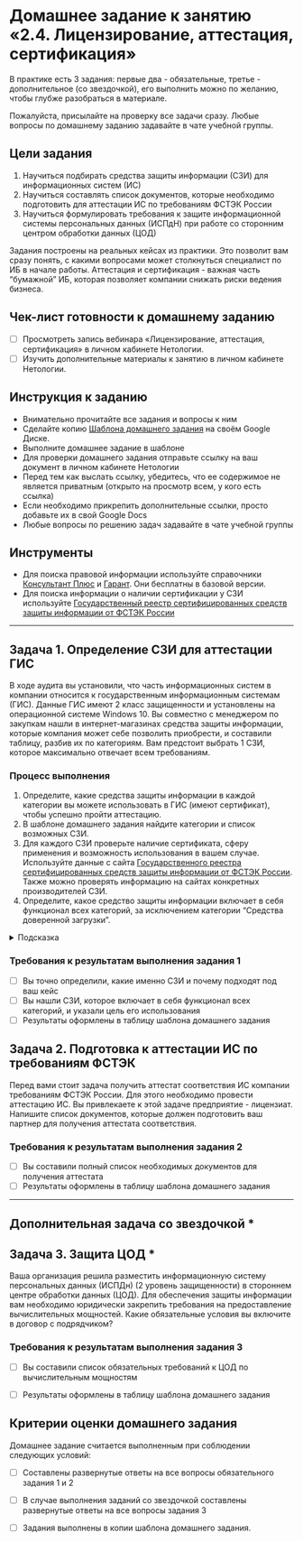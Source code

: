 # Домашнее задание к занятию «2.4. Лицензирование, аттестация, сертификация»

В практике есть 3 задания: первые два - обязательные, третье - дополнительное (со звездочкой), его выполнить можно по желанию, чтобы глубже разобраться в материале. 

Пожалуйста, присылайте на проверку все задачи сразу. Любые вопросы по домашнему заданию задавайте в чате учебной группы.

## Цели задания
1. Научиться подбирать средства защиты информации (СЗИ) для информационных систем (ИС) 
2. Научиться составлять список документов, которые необходимо подготовить для аттестации ИС по требованиям ФСТЭК России
3. Научиться формулировать требования к защите информационной системы персональных данных (ИСПдН) при работе со сторонним центром обработки данных (ЦОД)

Задания построены на реальных кейсах из практики. Это позволит вам сразу понять, с какими вопросами может столкнуться специалист по ИБ в начале работы. Аттестация и сертификация - важная часть “бумажной” ИБ, которая позволяет компании снижать риски ведения бизнеса.  

## Чек-лист готовности к домашнему заданию
- [ ] Просмотреть запись вебинара «Лицензирование, аттестация, сертификация» в личном кабинете Нетологии.
- [ ] Изучить дополнительные материалы к занятию в личном кабинете Нетологии.

## Инструкция к заданию
* Внимательно прочитайте все задания и вопросы к ним
* Сделайте копию [Шаблона домашнего задания](https://docs.google.com/document/d/15rqNGZxD186Bipo8YZI4fhVsfHRNSqqiPDbjz-SeTF8/edit?usp=sharing) на своём Google Диске.
* Выполните домашнее задание в шаблоне
* Для проверки домашнего задания отправьте ссылку на ваш документ в личном кабинете Нетологии
* Перед тем как выслать ссылку, убедитесь, что ее содержимое не является приватным (открыто на просмотр всем, у кого есть ссылка)
* Если необходимо прикрепить дополнительные ссылки, просто добавьте их в свой Google Docs
* Любые вопросы по решению задач задавайте в чате учебной группы

## Инструменты
* Для поиска правовой информации используйте справочники [Консультант Плюс](https://www.consultant.ru/) и [Гарант](https://www.garant.ru/). Они бесплатны в базовой версии. 
* Для поиска информации о наличии сертификации у СЗИ используйте [Государственный реестр сертифицированных средств защиты информации от ФСТЭК России](https://reestr.fstec.ru/reg3)

--- 

## Задача 1. Определение СЗИ для аттестации ГИС  
В ходе аудита вы установили, что часть информационных систем в компании относится к государственным информационным системам (ГИС). Данные ГИС имеют 2 класс защищенности и установлены на операционной системе Windows 10. Вы совместно с менеджером по закупкам нашли в интернет-магазинах средства защиты информации, которые компания может себе позволить приобрести, и составили таблицу, разбив их по категориям. Вам предстоит выбрать 1 СЗИ, которое максимально отвечает всем требованиям. 

### Процесс выполнения
1. Определите, какие средства защиты информации в каждой категории вы можете использовать в ГИС (имеют сертификат), чтобы успешно пройти аттестацию. 
2. В шаблоне домашнего задания найдите категории и список возможных СЗИ. 
3. Для каждого СЗИ проверьте наличие сертификата, сферу применения и возможность использования в вашем случае. Используйте данные с сайта [Государственного реестра сертифицированных средств защиты информации от ФСТЭК России](https://reestr.fstec.ru/reg3). Также можно проверять информацию на сайтах конкретных производителей СЗИ. 
4. Определите, какое средство защиты информации включает в себя функционал всех категорий, за исключением категории “Средства доверенной загрузки”.

<details>
    <summary>Подсказка</summary>

`Данное средство защиты информации находится в категории “Средства защиты информации от несанкционированного доступа”.` 

  </details>

### Требования к результатам выполнения задания 1
- [ ] Вы точно определили, какие именно СЗИ и почему подходят под ваш кейс
- [ ] Вы нашли СЗИ, которое включает в себя функционал всех категорий, и указали цель его использования
- [ ] Результаты оформлены в таблицу шаблона домашнего задания

## Задача 2. Подготовка к аттестации ИС по требованиям ФСТЭК
Перед вами стоит задача получить аттестат соответствия ИС компании требованиям ФСТЭК России. Для этого необходимо провести аттестацию ИС. Вы привлекаете к этой задаче предприятие - лицензиат. Напишите список документов, которые должен подготовить ваш партнер для получения аттестата соответствия. 

### Требования к результатам выполнения задания 2
- [ ] Вы составили полный список необходимых документов для получения аттестата
- [ ] Результаты оформлены в таблицу шаблона домашнего задания

--- 
## Дополнительная задача со звездочкой *

## Задача 3. Защита ЦОД *
Ваша организация решила разместить информационную систему персональных данных (ИСПДн) (2 уровень защищенности) в стороннем центре обработки данных (ЦОД). Для обеспечения защиты информации вам необходимо юридически закрепить требования на предоставление вычислительных мощностей. Какие обязательные условия вы включите в договор с подрядчиком? 

### Требования к результатам выполнения задания 3
- [ ] Вы составили список обязательных требований к ЦОД по вычислительным мощностям
- [ ] Результаты оформлены в таблицу шаблона домашнего задания


## Критерии оценки домашнего задания
Домашнее задание считается выполненным при соблюдении следующих условий:
- [ ] Составлены развернутые ответы на все вопросы обязательного задания 1 и 2
- [ ] В случае выполнения заданий со звездочкой составлены развернутые ответы на все вопросы задания 3
- [ ] Задания выполнены в копии шаблона домашнего задания.

